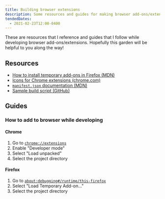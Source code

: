 ```yaml
---
title: Building browser extensions
description: Some resources and guides for making browser add-ons/extensions
tendedDates:
  - 2021-02-23T12:00-0400
---
```


These are resources that I reference and guides that I follow while developing
browser add-ons/extensions. Hopefully this garden will be helpful to you along
the way!

## Resources

- [How to install temporary add-ons in Firefox (MDN)](https://developer.mozilla.org/en-US/docs/Mozilla/Add-ons/WebExtensions/Your_first_WebExtension#installing)
- [Icons for Chrome extensions (chrome.com)](https://developer.chrome.com/docs/extensions/mv2/manifest/icons/)
- [`manifest.json` documentation (MDN)](https://developer.mozilla.org/en-US/docs/Mozilla/Add-ons/WebExtensions/manifest.json)
- [Sample build script (GitHub)](https://raw.githubusercontent.com/SeanMcP/popsicle-sticks-mini/master/build.sh)

## Guides

### How to add to browser while developing

#### Chrome

1. Go to [`chrome://extensions`](chrome://extensions)
2. Enable "Developer mode"
3. Select "Load unpacked"
4. Select the project directory

#### Firefox

1. Go to
   [`about:debugging#/runtime/this-firefox`](about:debugging#/runtime/this-firefox)
2. Select "Load Temporary Add-on..."
3. Select the project directory
